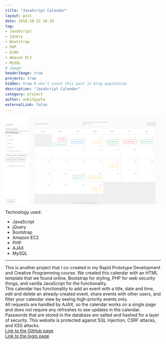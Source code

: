 ```yaml
---
title: "JavaScript Calendar"
layout: post
date: 2018-10-22 10:10
tag:
- JavaScript
- jQuery
- Bootstrap
- PHP
- AJAX
- Amazon EC2
- MySQL
# image:
headerImage: true
projects: true
hidden: true # don't count this post in blog pagination
description: "JavaScript Calendar"
category: project
author: ankitgupta
externalLink: false
---
```


![Screenshot](../assets/images/calendar.png)

Technology used:

- JavaScript
- jQuery
- Bootstrap
- Amazon EC2
- PHP
- AJAX
- MySQL

---
This is another project that I co-created in my Rapid Prototype Development and Creative Programming course. We created this calendar with an HTML template that we found online, Bootstrap for styling, PHP for web security things, and vanilla JavaScript for the functionality. <br>
This calendar has functionality to add an event with a title, date and time, edit and delete an already-created event, share events with other users, and filter your calendar view by seeing high-priority events only.<br>
All requests are handled by AJAX, so the calendar works on a single page and does not require any refreshes to see updates in the calendar. Passwords that are stored in the database are salted and hashed for a layer of security. This website is protected against SQL Injection, CSRF attacks, and XSS attacks.<br>
[Link to the GitHub page](https://github.com/ankit0504/Rapid-Prototype-Development-and-Creative-Programming/tree/master/JavaScript%20Calendar)<br>
[Link to the login page](http://ec2-18-220-119-176.us-east-2.compute.amazonaws.com/~kfeinberg/module5/calendar.html)
